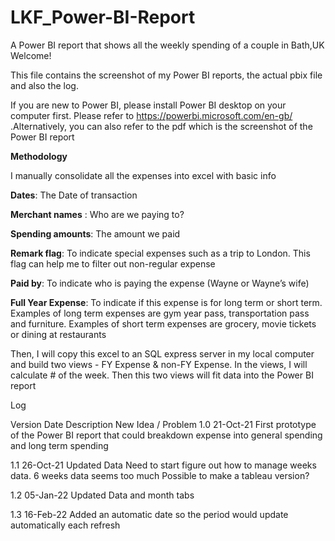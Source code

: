 # LKF_Power-BI-Report
A Power BI report that shows all the weekly spending of a couple in Bath,UK
Welcome! 

This file contains the screenshot of my Power BI reports, the actual pbix file and also the log.

If you are new to Power BI, please install Power BI desktop on your computer first. Please refer to https://powerbi.microsoft.com/en-gb/ .Alternatively, you can also refer to the pdf which is the screenshot of the Power BI report



**Methodology**

I manually consolidate all the expenses into excel with basic info 

**Dates**: The Date of transaction

**Merchant names** : Who are we paying to?

**Spending amounts**: The amount we paid


**Remark flag**: To indicate special expenses such as a trip to London. This flag can help me to filter out non-regular expense

**Paid by**: To indicate who is paying the expense (Wayne or Wayne’s wife)

**Full Year Expense**: To indicate if this expense is for long term or short term. Examples of long term expenses are gym year pass, transportation pass and furniture. Examples of short term expenses are grocery, movie tickets or dining at restaurants

Then, I will copy this excel to an SQL express server in my local computer and build two views - FY Expense & non-FY Expense. In the views, I will calculate # of the week. Then this two views will fit data into the Power BI report


Log

Version
Date
Description 
New Idea / Problem
1.0
21-Oct-21
First prototype of the Power BI report that could breakdown expense into general spending and long term spending


1.1
26-Oct-21
Updated Data 
Need to start figure out how to manage weeks data. 6 weeks data seems too much
Possible to make a tableau version?


1.2
05-Jan-22
Updated Data and month tabs

1.3 
16-Feb-22
Added an automatic date so the period would update automatically each refresh





